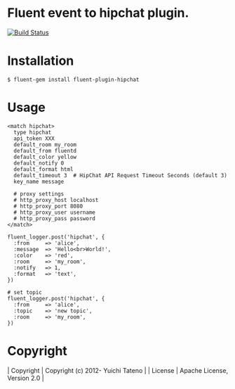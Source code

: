 # Fluent event to hipchat plugin.

[![Build Status](https://travis-ci.org/fluent-plugins-nursery/fluent-plugin-hipchat.svg?branch=master)](https://travis-ci.org/fluent-plugins-nursery/fluent-plugin-hipchat)

# Installation

    $ fluent-gem install fluent-plugin-hipchat

# Usage

    <match hipchat>
      type hipchat
      api_token XXX
      default_room my_room
      default_from fluentd
      default_color yellow
      default_notify 0
      default_format html
      default_timeout 3  # HipChat API Request Timeout Seconds (default 3)
      key_name message
      
      # proxy settings
      # http_proxy_host localhost
      # http_proxy_port 8080
      # http_proxy_user username
      # http_proxy_pass password
    </match>

    fluent_logger.post('hipchat', {
      :from     => 'alice',
      :message  => 'Hello<br>World!',
      :color    => 'red',
      :room     => 'my_room',
      :notify   => 1,
      :format   => 'text',
    })

    # set topic
    fluent_logger.post('hipchat', {
      :from     => 'alice',
      :topic    => 'new topic',
      :room     => 'my_room',
    })


# Copyright

| Copyright | Copyright (c) 2012- Yuichi Tateno |
| License   | Apache License, Version 2.0       |
